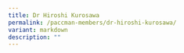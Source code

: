 ```yaml
---
title: Dr Hiroshi Kurosawa
permalink: /paccman-members/dr-hiroshi-kurosawa/
variant: markdown
description: ""
---
```

